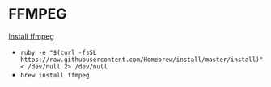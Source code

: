 # FFMPEG

[Install ffmpeg](http://macappstore.org/ffmpeg/)


* `ruby -e "$(curl -fsSL https://raw.githubusercontent.com/Homebrew/install/master/install)" < /dev/null 2> /dev/null`
* `brew install ffmpeg`
